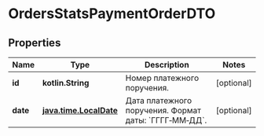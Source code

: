 
# OrdersStatsPaymentOrderDTO

## Properties
| Name | Type | Description | Notes |
| ------------ | ------------- | ------------- | ------------- |
| **id** | **kotlin.String** | Номер платежного поручения. |  [optional] |
| **date** | [**java.time.LocalDate**](java.time.LocalDate.md) | Дата платежного поручения.  Формат даты: &#x60;ГГГГ‑ММ‑ДД&#x60;.  |  [optional] |



